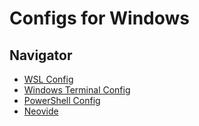 # Configs for Windows 

## Navigator

- [WSL Config](./.wslconfig)
- [Windows Terminal Config](./WindowsTerminal.json)
- [PowerShell Config](./Microsoft.PowerShell_profile.ps1)
- [Neovide](./neovide.toml)